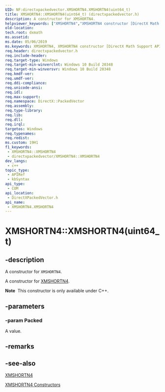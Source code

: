 ```yaml
---
UID: NF:directxpackedvector.XMSHORTN4.XMSHORTN4(uint64_t)
title: XMSHORTN4::XMSHORTN4(uint64_t) (directxpackedvector.h)
description: A constructor for XMSHORTN4.
helpviewer_keywords: ["XMSHORTN4","XMSHORTN4 constructor [DirectX Math Support APIs]","XMSHORTN4 constructor [DirectX Math Support APIs]","XMSHORTN4 structure","XMSHORTN4 structure [DirectX Math Support APIs]","XMSHORTN4 constructor","XMSHORTN4.XMSHORTN4","XMSHORTN4.XMSHORTN4()","XMSHORTN4.XMSHORTN4(uint64_t)","XMSHORTN4::XMSHORTN4","XMSHORTN4::XMSHORTN4(uint64_t)","dxmath.xmshortn4_ctor_1"]
old-location: 
tech.root: dxmath
ms.assetid: 
ms.date: 05/06/2019
ms.keywords: XMSHORTN4, XMSHORTN4 constructor [DirectX Math Support APIs], XMSHORTN4 constructor [DirectX Math Support APIs],XMSHORTN4 structure, XMSHORTN4 structure [DirectX Math Support APIs],XMSHORTN4 constructor, XMSHORTN4.XMSHORTN4, XMSHORTN4.XMSHORTN4(), XMSHORTN4.XMSHORTN4(uint64_t), XMSHORTN4::XMSHORTN4, XMSHORTN4::XMSHORTN4(uint64_t), dxmath.xmshortn4_ctor_1
req.header: directxpackedvector.h
req.include-header: 
req.target-type: Windows
req.target-min-winverclnt: Windows 10 Build 20348
req.target-min-winversvr: Windows 10 Build 20348
req.kmdf-ver: 
req.umdf-ver: 
req.ddi-compliance: 
req.unicode-ansi: 
req.idl: 
req.max-support: 
req.namespace: DirectX::PackedVector
req.assembly: 
req.type-library: 
req.lib: 
req.dll: 
req.irql: 
targetos: Windows
req.typenames: 
req.redist: 
ms.custom: 19H1
f1_keywords:
 - XMSHORTN4::XMSHORTN4
 - directxpackedvector/XMSHORTN4::XMSHORTN4
dev_langs:
 - c++
topic_type:
 - APIRef
 - kbSyntax
api_type:
 - COM
api_location:
 - DirectXPackedVector.h
api_name:
 - XMSHORTN4.XMSHORTN4
---
```


# XMSHORTN4::XMSHORTN4(uint64_t)


## -description

A constructor for <code>XMSHORTN4</code>.

A constructor for <a href="/windows/desktop/api/directxpackedvector/ns-directxpackedvector-xmshortn4">XMSHORTN4</a>.

<div class="alert"><b>Note</b>  This constructor is only available under C++.</div>

## -parameters

### -param Packed

A value.

## -remarks

## -see-also

<a href="/windows/desktop/api/directxpackedvector/ns-directxpackedvector-xmshortn4">XMSHORTN4</a>

<a href="/windows/desktop/dxmath/xmshortn4-ctor">XMSHORTN4 Constructors</a>

